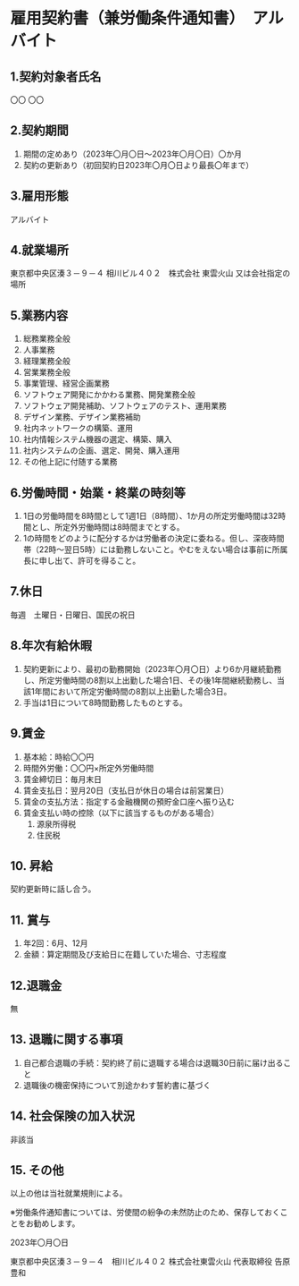 # 雇用契約書（兼労働条件通知書）　アルバイト
## 1.契約対象者氏名

〇〇 〇〇

## 2.契約期間

1. 期間の定めあり（2023年〇月〇日～2023年〇月〇日）〇か月
2. 契約の更新あり（初回契約日2023年〇月〇日より最長〇年まで）
<!--
契約の最長年数は、契約時に相談して決定する。
有期雇用が5年間継続すると無条件で無期限雇用に転換する必要があること、学生の場合は卒業までの年数を考慮する。
-->

## 3.雇用形態

アルバイト

## 4.就業場所

東京都中央区湊３－９－４ 相川ビル４０２　株式会社 東雲火山
又は会社指定の場所

## 5.業務内容

1. 総務業務全般  
2. 人事業務  
3. 経理業務全般  
4. 営業業務全般  
5. 事業管理、経営企画業務  
6. ソフトウェア開発にかかわる業務、開発業務全般  
7. ソフトウェア開発補助、ソフトウェアのテスト、運用業務  
8. デザイン業務、デザイン業務補助  
9. 社内ネットワークの構築、運用  
10. 社内情報システム機器の選定、構築、購入  
11. 社内システムの企画、選定、開発、購入運用  
12. その他上記に付随する業務

## 6.労働時間・始業・終業の時刻等

1. 1日の労働時間を8時間として1週1日（8時間）、1か月の所定労働時間は32時間とし、所定外労働時間は8時間までとする。
2. 1の時間をどのように配分するかは労働者の決定に委ねる。但し、深夜時間帯（22時～翌日5時）には勤務しないこと。やむをえない場合は事前に所属長に申し出て、許可を得ること。
<!--
適宜以下に変更 週1.5(12時間）の場合：1か月48時間 週2(16時間)の場合：1か月64時間 1日6時間1週3日(18時間）の場合：1か月72時間
-->

## 7.休日

毎週　土曜日・日曜日、国民の祝日

## 8.年次有給休暇

1. 契約更新により、最初の勤務開始（2023年〇月〇日）より6か月継続勤務し、所定労働時間の8割以上出勤した場合1日、その後1年間継続勤務し、当該1年間において所定労働時間の8割以上出勤した場合3日。
2. 手当は1日について8時間勤務したものとする。　　
<!--
1項については、週1.5の場合2日、5日　週2の場合3日、7日　に変更 2項については1日の労働時間により適宜変更
-->

## 9.賃金

1. 基本給：時給〇〇円
2. 時間外労働：〇〇円×所定外労働時間
3. 賃金締切日：毎月末日　
4. 賃金支払日：翌月20日（支払日が休日の場合は前営業日）
5. 賃金の支払方法：指定する金融機関の預貯金口座へ振り込む
6. 賃金支払い時の控除（以下に該当するものがある場合）
	1. 源泉所得税
	2. 住民税

## 10. 昇給

契約更新時に話し合う。

## 11. 賞与

1. 年2回：6⽉、12⽉  
2. ⾦額：算定期間及び支給日に在籍していた場合、寸志程度

## 12.退職金

無

## 13. 退職に関する事項

1. 自己都合退職の手続：契約終了前に退職する場合は退職30日前に届け出ること
2. 退職後の機密保持について別途かわす誓約書に基づく

## 14. 社会保険の加入状況

非該当
<!--
1か月の労働時間が80時間以上の場合は社保加入となる場合があるので要確認
-->

## 15. その他

以上の他は当社就業規則による。

※労働条件通知書については、労使間の紛争の未然防⽌のため、保存しておくことをお勧めします。

2023年〇月〇日

東京都中央区湊３－９－４　相川ビル４０２
株式会社東雲⽕⼭ 代表取締役 告原豊和
